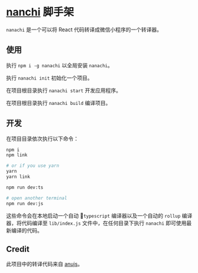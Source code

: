 # [nanchi](https://github.com/RubyLouvre/anu/) 脚手架

`nanachi` 是一个可以将 React 代码转译成微信小程序的一个转译器。

## 使用

执行 `npm i -g nanachi` 以全局安装 `nanachi`。

执行 `nanachi init` 初始化一个项目。

在项目根目录执行 `nanachi start` 开发应用程序。

在项目根目录执行 `nanachi build` 编译项目。

## 开发

在项目目录依次执行以下命令：

```sh
npm i
npm link

# or if you use yarn
yarn
yarn link

npm run dev:ts

# open another terminal
npm run dev:js
```

这些命令会在本地启动一个自动 `typescript` 编译器以及一个自动的 `rollup` 编译器，将代码编译至 `lib/index.js` 文件中，在任何目录下执行 `nanachi` 即可使用最新编译的代码。

## Credit

此项目中的转译代码来自 [anujs](https://github.com/RubyLouvre/anu/)。